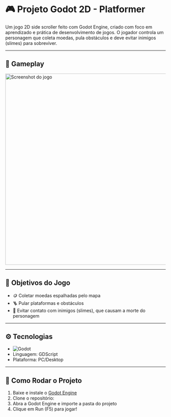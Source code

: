 # 🎮 Projeto Godot 2D - Platformer

Um jogo 2D side scroller feito com Godot Engine, criado com foco em aprendizado e prática de desenvolvimento de jogos. O jogador controla um personagem que coleta moedas, pula obstáculos e deve evitar inimigos (slimes) para sobreviver.

---

## 📸 Gameplay

<img src="assets/demo.gif" alt="Screenshot do jogo" width="600"/>

---

## 🎯 Objetivos do Jogo

- 🪙 Coletar moedas espalhadas pelo mapa
- 🪜 Pular plataformas e obstáculos
- 👾 Evitar contato com inimigos (slimes), que causam a morte do personagem

---

## ⚙️ Tecnologias

- ![Godot](https://img.shields.io/badge/Godot-3.5+-478CBF?style=for-the-badge&logo=godot-engine&logoColor=white)
- Linguagem: GDScript
- Plataforma: PC/Desktop

---

## 🧰 Como Rodar o Projeto

1. Baixe e instale o [Godot Engine](https://godotengine.org/download)
2. Clone o repositório:
3. Abra a Godot Engine e importe a pasta do projeto
4. Clique em Run (F5) para jogar!
